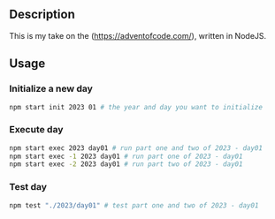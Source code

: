 ## Description

This is my take on the (https://adventofcode.com/), written in NodeJS.

## Usage

### Initialize a new day

```bash
npm start init 2023 01 # the year and day you want to initialize
```

### Execute day

```bash
npm start exec 2023 day01 # run part one and two of 2023 - day01
npm start exec -1 2023 day01 # run part one of 2023 - day01
npm start exec -2 2023 day01 # run part two of 2023 - day01
```

### Test day

```bash
npm test "./2023/day01" # test part one and two of 2023 - day01
```
